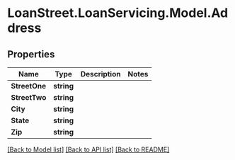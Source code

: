 # LoanStreet.LoanServicing.Model.Address
## Properties

Name | Type | Description | Notes
------------ | ------------- | ------------- | -------------
**StreetOne** | **string** |  | 
**StreetTwo** | **string** |  | 
**City** | **string** |  | 
**State** | **string** |  | 
**Zip** | **string** |  | 

[[Back to Model list]](../README.md#documentation-for-models) [[Back to API list]](../README.md#documentation-for-api-endpoints) [[Back to README]](../README.md)

